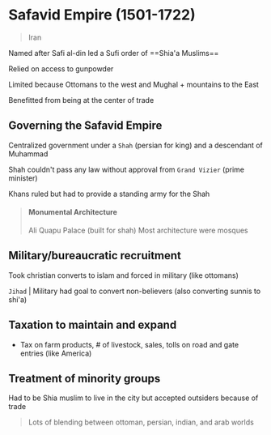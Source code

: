 # Safavid Empire (1501-1722)

> Iran

Named after Safi al-din led a Sufi order of ==Shia'a Muslims==

Relied on access to gunpowder

Limited because Ottomans to the west and Mughal + mountains to the East

Benefitted from being at the center of trade

## Governing the Safavid Empire

Centralized government under a `Shah` (persian for king) and a descendant of Muhammad

Shah couldn't pass any law without approval from `Grand Vizier` (prime minister) 

Khans ruled but had to provide a standing army for the Shah

> #### Monumental Architecture
>
> Ali Quapu Palace (built for shah)
> Most architecture were mosques

## Military/bureaucratic recruitment

Took christian converts to islam and forced in military (like ottomans)

`Jihad` | Military had goal to convert non-believers (also converting sunnis to shi'a)

## Taxation to maintain and expand

- Tax on farm products, # of livestock, sales, tolls on road and gate entries (like America)

## Treatment of minority groups

Had to be Shia muslim to live in the city but accepted outsiders because of trade

> Lots of blending between ottoman, persian, indian, and arab worlds

